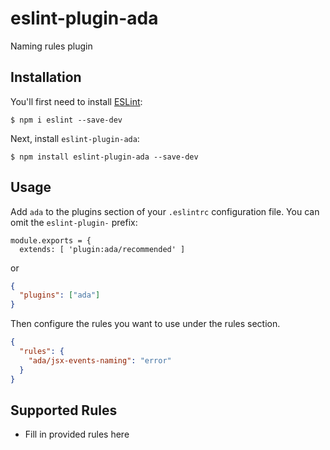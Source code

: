# eslint-plugin-ada

Naming rules plugin

## Installation

You'll first need to install [ESLint](http://eslint.org):

```
$ npm i eslint --save-dev
```

Next, install `eslint-plugin-ada`:

```
$ npm install eslint-plugin-ada --save-dev
```

## Usage

Add `ada` to the plugins section of your `.eslintrc` configuration file. You can omit the `eslint-plugin-` prefix:

```
module.exports = {
  extends: [ 'plugin:ada/recommended' ]
```

or

```json
{
  "plugins": ["ada"]
}
```

Then configure the rules you want to use under the rules section.

```json
{
  "rules": {
    "ada/jsx-events-naming": "error"
  }
}
```

## Supported Rules

- Fill in provided rules here

```

```
